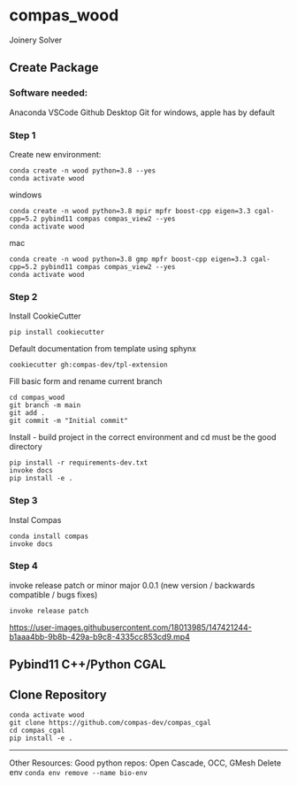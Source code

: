 # compas_wood

Joinery Solver


## Create Package

### Software needed:
Anaconda
VSCode
Github Desktop
Git for windows, apple has by default

### Step 1
Create new environment:
```
conda create -n wood python=3.8 --yes
conda activate wood
```
windows
``` 
conda create -n wood python=3.8 mpir mpfr boost-cpp eigen=3.3 cgal-cpp=5.2 pybind11 compas compas_view2 --yes 
conda activate wood
```
mac
```
conda create -n wood python=3.8 gmp mpfr boost-cpp eigen=3.3 cgal-cpp=5.2 pybind11 compas compas_view2 --yes
conda activate wood
```


### Step 2

Install CookieCutter
```
pip install cookiecutter
```
Default documentation from template using sphynx
```
cookiecutter gh:compas-dev/tpl-extension
```
Fill basic form and rename current branch
```
cd compas_wood
git branch -m main
git add .
git commit -m "Initial commit"
```
Install - build project in the correct environment and cd must be the good directory
```
pip install -r requirements-dev.txt
invoke docs
pip install -e .
```

### Step 3
Instal Compas
```
conda install compas
invoke docs
```

### Step 4
invoke release patch or minor major 0.0.1 (new version / backwards compatible / bugs fixes)
```
invoke release patch 
```






https://user-images.githubusercontent.com/18013985/147421244-b1aaa4bb-9b8b-429a-b9c8-4335cc853cd9.mp4

## Pybind11 C++/Python CGAL


## Clone Repository

```
conda activate wood
git clone https://github.com/compas-dev/compas_cgal
cd compas_cgal
pip install -e .
```

___
Other Resources:
Good python repos: Open Cascade, OCC, GMesh
Delete env ```conda env remove --name bio-env ```
